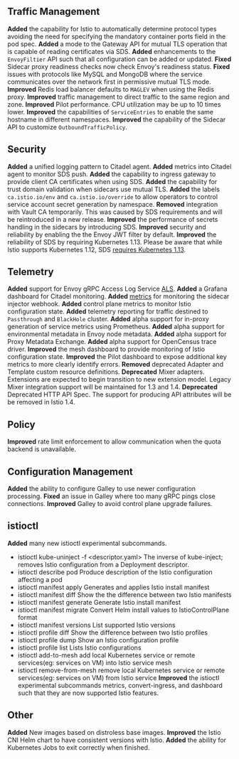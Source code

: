 
## Traffic Management

**Added** the capability for Istio to automatically determine protocol types avoiding the need for specifying the mandatory container ports field in the pod spec.
**Added** a mode to the Gateway API for mutual TLS operation that is capable of reading certificates via SDS.
**Added** enhancements to the `EnvoyFiltier` API such that all configuration can be added or updated.
**Fixed** Sidecar proxy readiness checks now check Envoy's readiness status.
**Fixed** issues with protocols like MySQL and MongoDB where the service communicates over the network first in permissive mutual TLS mode.
**Improved** Redis load balancer defaults to `MAGLEV` when using the Redis proxy.
**Improved** traffic management to direct traffic to the same region and zone.
**Improved** Pilot performance.  CPU utilization may be up to 10 times lower.
**Improved** the capabilities of `ServiceEntries` to enable the same hostname in different namespaces.
**Improved** the capability of the Sidecar API to customize `OutboundTrafficPolicy`.

## Security

**Added** a unified logging pattern to Citadel agent.
**Added** metrics into Citadel agent to monitor SDS push.
**Added** the capability to ingress gateway to provide client CA certificates when using SDS.
**Added** the capability for trust domain validation when sidecars use mutual TLS.
**Added** the labels `ca.istio.io/env` and `ca.istio.io/override`  to allow operators to control service account secret generation by namespace.
**Removed** integration with Vault CA temporarily. This was caused by SDS requirements and will be reintroduced in a new release.
**Improved** the performance of secrets handling in the sidecars by introducing SDS.
**Improved** security and reliability by enabling the the Envoy JWT filter by default.
**Improved** the reliability of SDS by requiring Kubernetes 1.13. Please be aware that while Istio supports Kubernetes 1.12, SDS [requires Kubernetes 1.13](/blog/2019/trustworthy-jwt-sds).

## Telemetry

**Added** support for Envoy gRPC Access Log Service [ALS](https://www.envoyproxy.io/docs/envoy/latest/api-v2/service/accesslog/v2/als.proto#grpc-access-log-service-als).
**Added** a Grafana dashboard for Citadel monitoring.
**Added** [metrics](/reference/commands/sidecar-injector/#metrics) for monitoring the sidecar injector webhook.
**Added** control plane metrics to monitor Istio configuration state.
**Added** telemetry reporting for traffic destined to `Passthrough` and `BlackHole` cluster.
**Added** alpha support for in-proxy generation of service metrics using Prometheus.
**Added** alpha support for environmental metadata in Envoy node metadata.
**Added** alpha support for Proxy Metadata Exchange.
**Added** alpha support for OpenCensus trace driver.
**Improved** the mesh dashboard to provide monitoring of Istio configuration state.
**Improved** the Pilot dashboard to expose additional key metrics to more clearly identify errors.
**Removed** deprecated Adapter and Template custom resource definitions.
**Deprecated** Mixer adapters. Extensions are expected to begin transition to new extension model. Legacy Mixer integration support will be maintained for 1.3 and 1.4.
**Deprecated** Deprecated HTTP API Spec. The support for producing API attributes will be be removed in Istio 1.4.

## Policy

**Improved** rate limit enforcement to allow communication when the quota backend is unavailable.

## Configuration Management

**Added** the ability to configure Galley to use newer configuration processing.
**Fixed** an issue in Galley where too many gRPC pings close connections.
**Improved** Galley to avoid control plane upgrade failures.


## istioctl

**Added** many new istioctl experimental subcommands.
- istioctl kube-uninject -f <descriptor.yaml> The inverse of kube-inject; removes Istio configuration from a Deployment descriptor.
- istioctl describe pod <pod> Produce description of the Istio configuration affecting a pod
- istioctl manifest apply Generates and applies Istio install manifest
- istioctl manifest diff Show the the difference between two Istio manifests
- istioctl manifest generate Generate Istio install manifest
- istioctl manifest migrate Convert Helm install values to IstioControlPlane format
- istioctl manifest versions List supported Istio versions
- istioctl profile diff Show the difference between two Istio profiles
- istioctl profile dump Show an Istio configuration profile
- istioctl profile list Lists Istio configurations
- istioctl add-to-mesh add local Kubernetes service or remote services(eg: services on VM) into Istio service mesh
- istioctl remove-from-mesh remove local Kubernetes service or remote services(eg: services on VM) from Istio service
**Improved** the istioctl experimental subcommands metrics, convert-ingress, and dashboard such that they are now supported Istio features.

## Other

**Added** New images based on distroless base images.
**Improved** the Istio CNI Helm chart to have consistent versions with Istio.
**Added** the ability for Kubernetes Jobs to exit correctly when finished.
